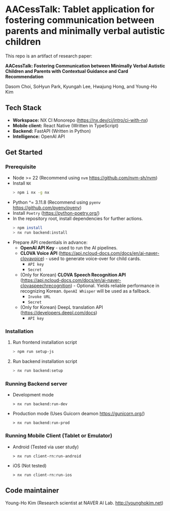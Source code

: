 # AACessTalk: Tablet application for fostering communication between parents and minimally verbal autistic children

This repo is an artifact of research paper:

**AACessTalk: Fostering Communication between Minimally Verbal Autistic Children and Parents with Contextual Guidance and Card Recommendation**

Dasom Choi,
SoHyun Park,
Kyungah Lee,
Hwajung Hong,
and Young-Ho Kim

## Tech Stack
* **Workspace:** NX CI Monorepo (https://nx.dev/ci/intro/ci-with-nx)
* **Mobile client:** React Native (Written in TypeScript)
* **Backend:** FastAPI (Written in Python)
* **Intelligence:** OpenAI API


## Get Started
### Prerequisite
* Node >= 22 (Recommend using `nvm` https://github.com/nvm-sh/nvm)
* Install `NX` 
    ```sh
    > npm i nx -g nx
    ```
* Python ^= 3.11.8 (Recommend using `pyenv` https://github.com/pyenv/pyenv)
* Install `Poetry` (https://python-poetry.org/)
* In the repository root, install dependencies for further actions.
  ```sh
  > npm install
  > nx run backend:install
  ```
* Prepare API credentials in advance:
  * **OpenAI API Key** - used to run the AI pipelines.
  * **CLOVA Voice API** (https://api.ncloud-docs.com/docs/en/ai-naver-clovavoice) - used to generate voice-over for child cards.
    * `API key`
    * `Secret`
  * (Only for Korean) **CLOVA Speech Recognition API** (https://api.ncloud-docs.com/docs/en/ai-naver-clovaspeechrecognition) - Optional. Yields reliable performance in recognizing Korean. `OpenAI Whisper` will be used as a fallback.
    * `Invoke URL`
    * `Secret`
  * (Only for Korean) DeepL translation API (https://developers.deepl.com/docs)
    * `API key`

### Installation
1. Run frontend installation script
   ```sh
   > npm run setup-js
   ```

1. Run backend installation script
   ```sh
   > nx run backend:setup
   ```

### Running Backend server
* Development mode
   ```
   > nx run backend:run-dev
   ```
* Production mode (Uses Guicorn deamon https://gunicorn.org/)
  ```
  > nx run backend:run-prod
  ```

### Running Mobile Client (Tablet or Emulator)
* Android (Tested via user study)
  ```
  > nx run client-rn:run-android
  ```
* iOS (Not tested)
   ```
   > nx run client-rn:run-ios
   ```


## Code maintainer
Young-Ho Kim (Research scientist at NAVER AI Lab. http://younghokim.net)
